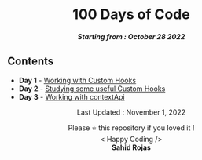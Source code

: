 <h1 align="center"> 
100 Days of Code
</h1>
<h5 align="center">
Starting from : October  28 2022
</h5>

<p align="center">
</p>

## Contents

- <b>Day 1</b> - [Working with Custom Hooks](https://cryptoquoterreds.netlify.app)
- <b>Day 2</b> - [Studying some useful  Custom Hooks](https://github.com/reds98/100-days-of-code/tree/main/day-2)
- <b>Day 3</b> - [Working with contextApi](https://cotizadordesegurosreds.netlify.app)

<p align="center">
Last Updated : November 1, 2022
</p>

<p align="center">
Please ⭐ this repository if you loved it !
<br>
< Happy Coding />
<br>
<b>Sahid Rojas<b>
<br>
</p>

